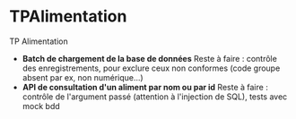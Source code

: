 # TPAlimentation
TP Alimentation 
- <strong>Batch de chargement de la base de données</strong>
  Reste à faire : contrôle des enregistrements, pour exclure ceux non conformes (code groupe absent par ex, non numérique...)
- <strong>API de consultation d'un aliment par nom ou par id</strong> 
  Reste à faire : contrôle de l'argument passé (attention à l'injection de SQL), tests avec mock bdd


